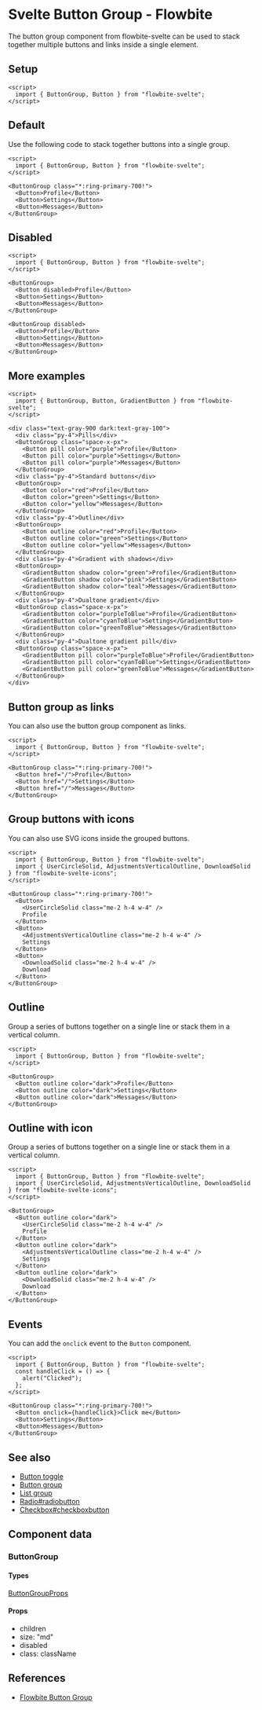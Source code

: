 # Svelte Button Group - Flowbite

The button group component from flowbite-svelte can be used to stack together multiple buttons and links inside a single element.

## Setup

```svelte
<script>
  import { ButtonGroup, Button } from "flowbite-svelte";
</script>
```

## Default

Use the following code to stack together buttons into a single group.

```svelte
<script>
  import { ButtonGroup, Button } from "flowbite-svelte";
</script>

<ButtonGroup class="*:ring-primary-700!">
  <Button>Profile</Button>
  <Button>Settings</Button>
  <Button>Messages</Button>
</ButtonGroup>
```

## Disabled

```svelte
<script>
  import { ButtonGroup, Button } from "flowbite-svelte";
</script>

<ButtonGroup>
  <Button disabled>Profile</Button>
  <Button>Settings</Button>
  <Button>Messages</Button>
</ButtonGroup>

<ButtonGroup disabled>
  <Button>Profile</Button>
  <Button>Settings</Button>
  <Button>Messages</Button>
</ButtonGroup>
```

## More examples

```svelte
<script>
  import { ButtonGroup, Button, GradientButton } from "flowbite-svelte";
</script>

<div class="text-gray-900 dark:text-gray-100">
  <div class="py-4">Pills</div>
  <ButtonGroup class="space-x-px">
    <Button pill color="purple">Profile</Button>
    <Button pill color="purple">Settings</Button>
    <Button pill color="purple">Messages</Button>
  </ButtonGroup>
  <div class="py-4">Standard buttons</div>
  <ButtonGroup>
    <Button color="red">Profile</Button>
    <Button color="green">Settings</Button>
    <Button color="yellow">Messages</Button>
  </ButtonGroup>
  <div class="py-4">Outline</div>
  <ButtonGroup>
    <Button outline color="red">Profile</Button>
    <Button outline color="green">Settings</Button>
    <Button outline color="yellow">Messages</Button>
  </ButtonGroup>
  <div class="py-4">Gradient with shadows</div>
  <ButtonGroup>
    <GradientButton shadow color="green">Profile</GradientButton>
    <GradientButton shadow color="pink">Settings</GradientButton>
    <GradientButton shadow color="teal">Messages</GradientButton>
  </ButtonGroup>
  <div class="py-4">Dualtone gradient</div>
  <ButtonGroup class="space-x-px">
    <GradientButton color="purpleToBlue">Profile</GradientButton>
    <GradientButton color="cyanToBlue">Settings</GradientButton>
    <GradientButton color="greenToBlue">Messages</GradientButton>
  </ButtonGroup>
  <div class="py-4">Dualtone gradient pill</div>
  <ButtonGroup class="space-x-px">
    <GradientButton pill color="purpleToBlue">Profile</GradientButton>
    <GradientButton pill color="cyanToBlue">Settings</GradientButton>
    <GradientButton pill color="greenToBlue">Messages</GradientButton>
  </ButtonGroup>
</div>
```

## Button group as links

You can also use the button group component as links.

```svelte
<script>
  import { ButtonGroup, Button } from "flowbite-svelte";
</script>

<ButtonGroup class="*:ring-primary-700!">
  <Button href="/">Profile</Button>
  <Button href="/">Settings</Button>
  <Button href="/">Messages</Button>
</ButtonGroup>
```

## Group buttons with icons

You can also use SVG icons inside the grouped buttons.

```svelte
<script>
  import { ButtonGroup, Button } from "flowbite-svelte";
  import { UserCircleSolid, AdjustmentsVerticalOutline, DownloadSolid } from "flowbite-svelte-icons";
</script>

<ButtonGroup class="*:ring-primary-700!">
  <Button>
    <UserCircleSolid class="me-2 h-4 w-4" />
    Profile
  </Button>
  <Button>
    <AdjustmentsVerticalOutline class="me-2 h-4 w-4" />
    Settings
  </Button>
  <Button>
    <DownloadSolid class="me-2 h-4 w-4" />
    Download
  </Button>
</ButtonGroup>
```

## Outline

Group a series of buttons together on a single line or stack them in a vertical column.

```svelte
<script>
  import { ButtonGroup, Button } from "flowbite-svelte";
</script>

<ButtonGroup>
  <Button outline color="dark">Profile</Button>
  <Button outline color="dark">Settings</Button>
  <Button outline color="dark">Messages</Button>
</ButtonGroup>
```

## Outline with icon

Group a series of buttons together on a single line or stack them in a vertical column.

```svelte
<script>
  import { ButtonGroup, Button } from "flowbite-svelte";
  import { UserCircleSolid, AdjustmentsVerticalOutline, DownloadSolid } from "flowbite-svelte-icons";
</script>

<ButtonGroup>
  <Button outline color="dark">
    <UserCircleSolid class="me-2 h-4 w-4" />
    Profile
  </Button>
  <Button outline color="dark">
    <AdjustmentsVerticalOutline class="me-2 h-4 w-4" />
    Settings
  </Button>
  <Button outline color="dark">
    <DownloadSolid class="me-2 h-4 w-4" />
    Download
  </Button>
</ButtonGroup>
```

## Events

You can add the `onclick` event to the `Button` component.

```svelte
<script>
  import { ButtonGroup, Button } from "flowbite-svelte";
  const handleClick = () => {
    alert("Clicked");
  };
</script>

<ButtonGroup class="*:ring-primary-700!">
  <Button onclick={handleClick}>Click me</Button>
  <Button>Settings</Button>
  <Button>Messages</Button>
</ButtonGroup>
```

## See also

- [Button toggle](https://flowbite-svelte.com/llm/extend/button-toggle.md)
- [Button group](https://flowbite-svelte.com/llm/components/button-group.md)
- [List group](https://flowbite-svelte.com/llm/components/list-group.md)
- [Radio#radiobutton](https://flowbite-svelte.com/llm/forms/radio#radiobutton.md)
- [Checkbox#checkboxbutton](https://flowbite-svelte.com/llm/forms/checkbox#checkboxbutton.md)

## Component data

### ButtonGroup

#### Types

[ButtonGroupProps](https://github.com/themesberg/flowbite-svelte/blob/main/src/lib/types.ts#L333)

#### Props

- children
- size: "md"
- disabled
- class: className

## References

- [Flowbite Button Group](https://flowbite.com/docs/components/button-group/)

